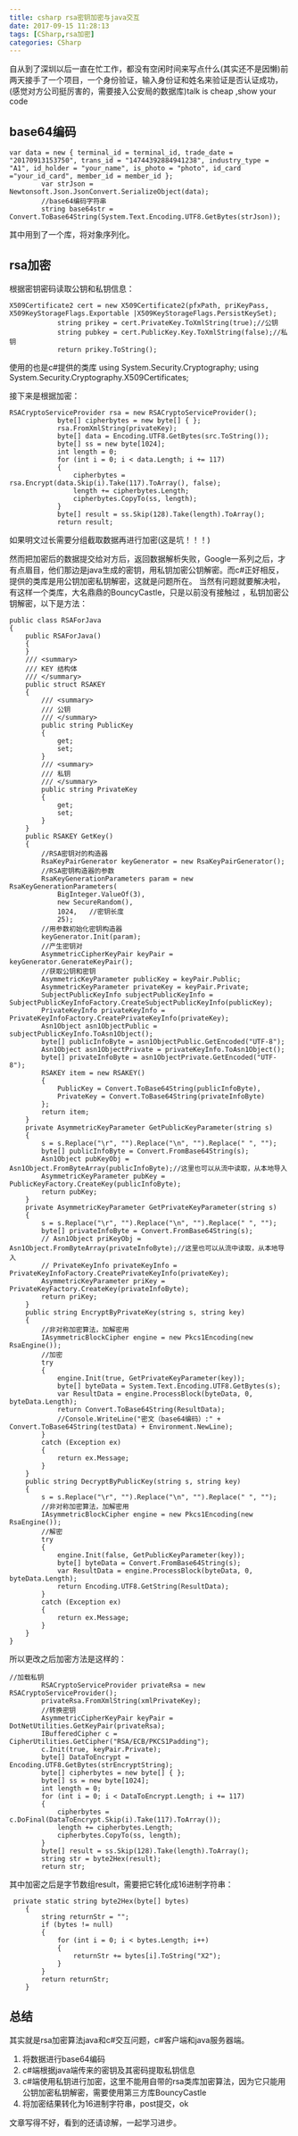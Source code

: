 ```yaml
---
title: csharp rsa密钥加密与java交互
date: 2017-09-15 11:28:13
tags: [CSharp,rsa加密]
categories: CSharp
---
```

自从到了深圳以后一直在忙工作，都没有空闲时间来写点什么(其实还不是因懒)前两天接手了一个项目，一个身份验证，输入身份证和姓名来验证是否认证成功，(感觉对方公司挺厉害的，需要接入公安局的数据库)talk is cheap ,show your code

<!--more-->
## base64编码
    var data = new { terminal_id = terminal_id, trade_date = "20170913153750", trans_id = "14744392884941238", industry_type = "A1", id_holder = "your_name", is_photo = "photo", id_card ="your_id_card", member_id = member_id };
            var strJson = Newtonsoft.Json.JsonConvert.SerializeObject(data);
            //base64编码字符串
            string base64str = Convert.ToBase64String(System.Text.Encoding.UTF8.GetBytes(strJson)); 

其中用到了一个库，将对象序列化。
## rsa加密

根据密钥密码读取公钥和私钥信息：

    X509Certificate2 cert = new X509Certificate2(pfxPath, priKeyPass, X509KeyStorageFlags.Exportable |X509KeyStorageFlags.PersistKeySet);
                string prikey = cert.PrivateKey.ToXmlString(true);//公钥
                string pubkey = cert.PublicKey.Key.ToXmlString(false);//私钥
                return prikey.ToString();

使用的也是c#提供的类库
using System.Security.Cryptography;
using System.Security.Cryptography.X509Certificates;

接下来是根据加密：

    RSACryptoServiceProvider rsa = new RSACryptoServiceProvider();
                byte[] cipherbytes = new byte[] { };
                rsa.FromXmlString(privateKey);
                byte[] data = Encoding.UTF8.GetBytes(src.ToString());
                byte[] ss = new byte[1024];
                int length = 0;
                for (int i = 0; i < data.Length; i += 117)
                {
                    cipherbytes = rsa.Encrypt(data.Skip(i).Take(117).ToArray(), false);
                    length += cipherbytes.Length;
                    cipherbytes.CopyTo(ss, length);
                }
                byte[] result = ss.Skip(128).Take(length).ToArray();
                return result;

如果明文过长需要分组截取数据再进行加密(这是坑！！！)

然而把加密后的数据提交给对方后，返回数据解析失败，Google一系列之后，才有点眉目，他们那边是java生成的密钥，用私钥加密公钥解密。而c#正好相反，提供的类库是用公钥加密私钥解密，这就是问题所在。
当然有问题就要解决啦，有这样一个类库，大名鼎鼎的BouncyCastle，只是以前没有接触过
，私钥加密公钥解密，以下是方法：

    public class RSAForJava
    {
        public RSAForJava()
        {
        }
        /// <summary>
        /// KEY 结构体
        /// </summary>
        public struct RSAKEY
        {
            /// <summary>
            /// 公钥
            /// </summary>
            public string PublicKey
            {
                get;
                set;
            }
            /// <summary>
            /// 私钥
            /// </summary>
            public string PrivateKey
            {
                get;
                set;
            }
        }
        public RSAKEY GetKey()
        {
            //RSA密钥对的构造器  
            RsaKeyPairGenerator keyGenerator = new RsaKeyPairGenerator();
            //RSA密钥构造器的参数  
            RsaKeyGenerationParameters param = new RsaKeyGenerationParameters(
                BigInteger.ValueOf(3),
                new SecureRandom(),
                1024,   //密钥长度  
                25);
            //用参数初始化密钥构造器  
            keyGenerator.Init(param);
            //产生密钥对  
            AsymmetricCipherKeyPair keyPair = keyGenerator.GenerateKeyPair();
            //获取公钥和密钥  
            AsymmetricKeyParameter publicKey = keyPair.Public;
            AsymmetricKeyParameter privateKey = keyPair.Private;
            SubjectPublicKeyInfo subjectPublicKeyInfo = SubjectPublicKeyInfoFactory.CreateSubjectPublicKeyInfo(publicKey);
            PrivateKeyInfo privateKeyInfo = PrivateKeyInfoFactory.CreatePrivateKeyInfo(privateKey);
            Asn1Object asn1ObjectPublic = subjectPublicKeyInfo.ToAsn1Object();
            byte[] publicInfoByte = asn1ObjectPublic.GetEncoded("UTF-8");
            Asn1Object asn1ObjectPrivate = privateKeyInfo.ToAsn1Object();
            byte[] privateInfoByte = asn1ObjectPrivate.GetEncoded("UTF-8");
            RSAKEY item = new RSAKEY()
            {
                PublicKey = Convert.ToBase64String(publicInfoByte),
                PrivateKey = Convert.ToBase64String(privateInfoByte)
            };
            return item;
        }
        private AsymmetricKeyParameter GetPublicKeyParameter(string s)
        {
            s = s.Replace("\r", "").Replace("\n", "").Replace(" ", "");
            byte[] publicInfoByte = Convert.FromBase64String(s);
            Asn1Object pubKeyObj = Asn1Object.FromByteArray(publicInfoByte);//这里也可以从流中读取，从本地导入   
            AsymmetricKeyParameter pubKey = PublicKeyFactory.CreateKey(publicInfoByte);
            return pubKey;
        }
        private AsymmetricKeyParameter GetPrivateKeyParameter(string s)
        {
            s = s.Replace("\r", "").Replace("\n", "").Replace(" ", "");
            byte[] privateInfoByte = Convert.FromBase64String(s);
            // Asn1Object priKeyObj = Asn1Object.FromByteArray(privateInfoByte);//这里也可以从流中读取，从本地导入   
            // PrivateKeyInfo privateKeyInfo = PrivateKeyInfoFactory.CreatePrivateKeyInfo(privateKey);
            AsymmetricKeyParameter priKey = PrivateKeyFactory.CreateKey(privateInfoByte);
            return priKey;
        }
        public string EncryptByPrivateKey(string s, string key)
        {
            //非对称加密算法，加解密用  
            IAsymmetricBlockCipher engine = new Pkcs1Encoding(new RsaEngine());
            //加密  
            try
            {
                engine.Init(true, GetPrivateKeyParameter(key));
                byte[] byteData = System.Text.Encoding.UTF8.GetBytes(s);
                var ResultData = engine.ProcessBlock(byteData, 0, byteData.Length);
                return Convert.ToBase64String(ResultData);
                //Console.WriteLine("密文（base64编码）:" + Convert.ToBase64String(testData) + Environment.NewLine);
            }
            catch (Exception ex)
            {
                return ex.Message;
            }
        }
        public string DecryptByPublicKey(string s, string key)
        {
            s = s.Replace("\r", "").Replace("\n", "").Replace(" ", "");
            //非对称加密算法，加解密用  
            IAsymmetricBlockCipher engine = new Pkcs1Encoding(new RsaEngine());
            //解密  
            try
            {
                engine.Init(false, GetPublicKeyParameter(key));
                byte[] byteData = Convert.FromBase64String(s);
                var ResultData = engine.ProcessBlock(byteData, 0, byteData.Length);
                return Encoding.UTF8.GetString(ResultData);
            }
            catch (Exception ex)
            {
                return ex.Message;
            }
        }
    }

所以更改之后加密方法是这样的：

    //加载私钥  
            RSACryptoServiceProvider privateRsa = new RSACryptoServiceProvider();
            privateRsa.FromXmlString(xmlPrivateKey);
            //转换密钥  
            AsymmetricCipherKeyPair keyPair = DotNetUtilities.GetKeyPair(privateRsa);
            IBufferedCipher c = CipherUtilities.GetCipher("RSA/ECB/PKCS1Padding");
            c.Init(true, keyPair.Private);
            byte[] DataToEncrypt = Encoding.UTF8.GetBytes(strEncryptString);
            byte[] cipherbytes = new byte[] { };
            byte[] ss = new byte[1024];
            int length = 0;
            for (int i = 0; i < DataToEncrypt.Length; i += 117)
            {
                cipherbytes = c.DoFinal(DataToEncrypt.Skip(i).Take(117).ToArray());
                length += cipherbytes.Length;
                cipherbytes.CopyTo(ss, length);
            }
            byte[] result = ss.Skip(128).Take(length).ToArray();
            string str = byte2Hex(result);
            return str;

其中加密之后是字节数组result，需要把它转化成16进制字符串：

     private static string byte2Hex(byte[] bytes)
        {
            string returnStr = "";
            if (bytes != null)
            {
                for (int i = 0; i < bytes.Length; i++)
                {
                    returnStr += bytes[i].ToString("X2");
                }
            }
            return returnStr;
        }

## 总结
其实就是rsa加密算法java和c#交互问题，c#客户端和java服务器端。
1. 将数据进行base64编码
2. c#端根据java端传来的密钥及其密码提取私钥信息
3. c#端使用私钥进行加密，这里不能用自带的rsa类库加密算法，因为它只能用公钥加密私钥解密，需要使用第三方库BouncyCastle
4. 将加密结果转化为16进制字符串，post提交，ok

文章写得不好，看到的还请谅解，一起学习进步。